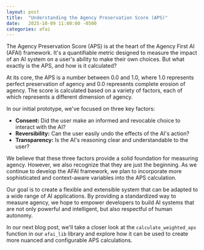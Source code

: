 ```yaml
---
layout: post
title:  "Understanding the Agency Preservation Score (APS)"
date:   2025-10-09 11:00:00 -0500
categories: afai
---
```


The Agency Preservation Score (APS) is at the heart of the Agency First AI (AFAI) framework. It's a quantifiable metric designed to measure the impact of an AI system on a user's ability to make their own choices. But what exactly is the APS, and how is it calculated?

At its core, the APS is a number between 0.0 and 1.0, where 1.0 represents perfect preservation of agency and 0.0 represents complete erosion of agency. The score is calculated based on a variety of factors, each of which represents a different dimension of agency.

In our initial prototype, we've focused on three key factors:

*   **Consent:** Did the user make an informed and revocable choice to interact with the AI?
*   **Reversibility:** Can the user easily undo the effects of the AI's action?
*   **Transparency:** Is the AI's reasoning clear and understandable to the user?

We believe that these three factors provide a solid foundation for measuring agency. However, we also recognize that they are just the beginning. As we continue to develop the AFAI framework, we plan to incorporate more sophisticated and context-aware variables into the APS calculation.

Our goal is to create a flexible and extensible system that can be adapted to a wide range of AI applications. By providing a standardized way to measure agency, we hope to empower developers to build AI systems that are not only powerful and intelligent, but also respectful of human autonomy.

In our next blog post, we'll take a closer look at the `calculate_weighted_aps` function in our `afai_lib` library and explore how it can be used to create more nuanced and configurable APS calculations.
